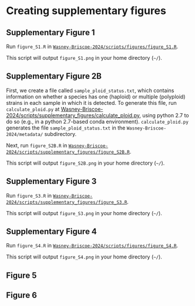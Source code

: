 # Creating supplementary figures

## Supplementary Figure 1

Run `figure_S1.R` in [`Wasney-Briscoe-2024/scripts/figures/figure_S1.R`](https://github.com/garudlab/Wasney-Briscoe-2024/tree/main/scripts/figures/figure_S1.R).

This script will output `figure_S1.png` in your home directory (`~/`).

## Supplementary Figure 2B

First, we create a file called `sample_ploid_status.txt`, which contains information on whether a species has one (haploid) or multiple (polyploid) strains in each sample in which it is detected. To generate this file, run `calculate_ploid.py` at [Wasney-Briscoe-2024/scripts/supplementary_figures/calculate_ploid.py](https://github.com/garudlab/Wasney-Briscoe-2024/tree/main/scripts/supplementary_figures/calculate_ploid.py), using python 2.7 to do so (e.g., in a python 2.7-based conda environment). `calculate_ploid.py` generates the file `sample_ploid_status.txt` in the `Wasney-Briscoe-2024/metadata/` subdirectory.

Next, run `figure_S2B.R` in [`Wasney-Briscoe-2024/scripts/supplementary_figures/figure_S2B.R`](https://github.com/garudlab/Wasney-Briscoe-2024/tree/main/scripts/figures/figure_S2B.R).

This script will output `figure_S2B.png` in your home directory (`~/`).

## Supplementary Figure 3

Run `figure_S3.R` in [`Wasney-Briscoe-2024/scripts/supplementary_figures/figure_S3.R`](https://github.com/garudlab/Wasney-Briscoe-2024/tree/main/scripts/supplementary_figures/figure_S3.R).

This script will output `figure_S3.png` in your home directory (`~/`).

## Supplementary Figure 4

Run `figure_S4.R` in [`Wasney-Briscoe-2024/scripts/figures/figure_S4.R`](https://github.com/garudlab/Wasney-Briscoe-2024/tree/main/scripts/supplementary_figures/figure_S4.R).

This script will output `figure_S4.png` in your home directory (`~/`).

## Figure 5

## Figure 6


